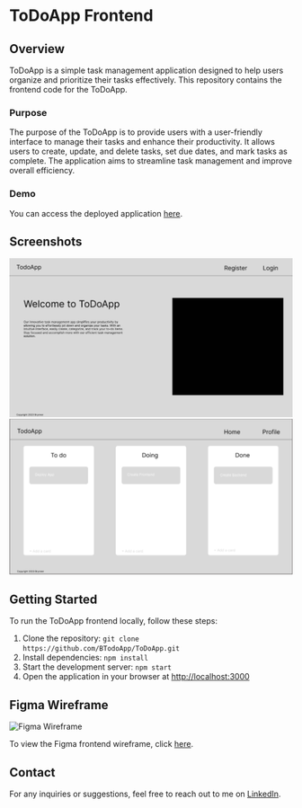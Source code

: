 # ToDoApp Frontend

## Overview
ToDoApp is a simple task management application designed to help users organize and prioritize their tasks effectively. This repository contains the frontend code for the ToDoApp.

### Purpose
The purpose of the ToDoApp is to provide users with a user-friendly interface to manage their tasks and enhance their productivity. It allows users to create, update, and delete tasks, set due dates, and mark tasks as complete. The application aims to streamline task management and improve overall efficiency.

### Demo
You can access the deployed application [here](https://todoapp-production-51d5.up.railway.app/).

## Screenshots
![ToDoApp Home](./src/images/Homepage.png)
![ToDoApp Task List](./src/images/image.png)

## Getting Started
To run the ToDoApp frontend locally, follow these steps:

1. Clone the repository: `git clone https://github.com/BTodoApp/ToDoApp.git`
2. Install dependencies: `npm install`
3. Start the development server: `npm start`
4. Open the application in your browser at [http://localhost:3000](http://localhost:3000)

## Figma Wireframe
![Figma Wireframe](./figma-link.png)

To view the Figma frontend wireframe, click [here](./figma-link.png).

## Contact
For any inquiries or suggestions, feel free to reach out to me on [LinkedIn](https://www.linkedin.com/in/brynner-ventura/).
